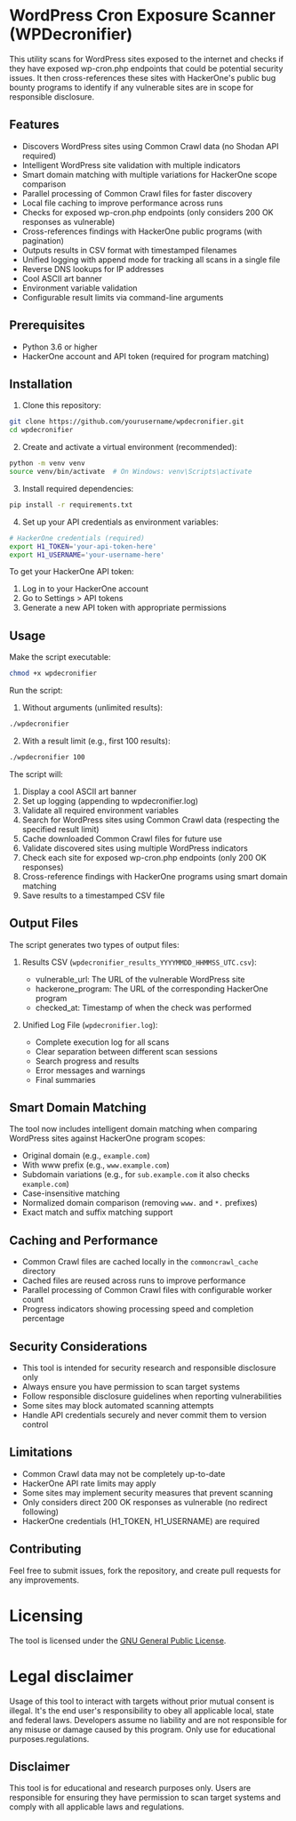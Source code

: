 # WordPress Cron Exposure Scanner (WPDecronifier)

This utility scans for WordPress sites exposed to the internet and checks if they have exposed wp-cron.php endpoints that could be potential security issues. It then cross-references these sites with HackerOne's public bug bounty programs to identify if any vulnerable sites are in scope for responsible disclosure.

## Features

- Discovers WordPress sites using Common Crawl data (no Shodan API required)
- Intelligent WordPress site validation with multiple indicators
- Smart domain matching with multiple variations for HackerOne scope comparison
- Parallel processing of Common Crawl files for faster discovery
- Local file caching to improve performance across runs
- Checks for exposed wp-cron.php endpoints (only considers 200 OK responses as vulnerable)
- Cross-references findings with HackerOne public programs (with pagination)
- Outputs results in CSV format with timestamped filenames
- Unified logging with append mode for tracking all scans in a single file
- Reverse DNS lookups for IP addresses
- Cool ASCII art banner
- Environment variable validation
- Configurable result limits via command-line arguments

## Prerequisites

- Python 3.6 or higher
- HackerOne account and API token (required for program matching)

## Installation

1. Clone this repository:
```bash
git clone https://github.com/yourusername/wpdecronifier.git
cd wpdecronifier
```

2. Create and activate a virtual environment (recommended):
```bash
python -m venv venv
source venv/bin/activate  # On Windows: venv\Scripts\activate
```

3. Install required dependencies:
```bash
pip install -r requirements.txt
```

4. Set up your API credentials as environment variables:

```bash
# HackerOne credentials (required)
export H1_TOKEN='your-api-token-here'
export H1_USERNAME='your-username-here'
```

To get your HackerOne API token:
1. Log in to your HackerOne account
2. Go to Settings > API tokens
3. Generate a new API token with appropriate permissions

## Usage

Make the script executable:
```bash
chmod +x wpdecronifier
```

Run the script:

1. Without arguments (unlimited results):
```bash
./wpdecronifier
```

2. With a result limit (e.g., first 100 results):
```bash
./wpdecronifier 100
```

The script will:
1. Display a cool ASCII art banner
2. Set up logging (appending to wpdecronifier.log)
3. Validate all required environment variables
4. Search for WordPress sites using Common Crawl data (respecting the specified result limit)
5. Cache downloaded Common Crawl files for future use
6. Validate discovered sites using multiple WordPress indicators
7. Check each site for exposed wp-cron.php endpoints (only 200 OK responses)
8. Cross-reference findings with HackerOne programs using smart domain matching
9. Save results to a timestamped CSV file

## Output Files

The script generates two types of output files:

1. Results CSV (`wpdecronifier_results_YYYYMMDD_HHMMSS_UTC.csv`):
   - vulnerable_url: The URL of the vulnerable WordPress site
   - hackerone_program: The URL of the corresponding HackerOne program
   - checked_at: Timestamp of when the check was performed

2. Unified Log File (`wpdecronifier.log`):
   - Complete execution log for all scans
   - Clear separation between different scan sessions
   - Search progress and results
   - Error messages and warnings
   - Final summaries

## Smart Domain Matching

The tool now includes intelligent domain matching when comparing WordPress sites against HackerOne program scopes:

- Original domain (e.g., `example.com`)
- With www prefix (e.g., `www.example.com`)
- Subdomain variations (e.g., for `sub.example.com` it also checks `example.com`)
- Case-insensitive matching
- Normalized domain comparison (removing `www.` and `*.` prefixes)
- Exact match and suffix matching support

## Caching and Performance

- Common Crawl files are cached locally in the `commoncrawl_cache` directory
- Cached files are reused across runs to improve performance
- Parallel processing of Common Crawl files with configurable worker count
- Progress indicators showing processing speed and completion percentage

## Security Considerations

- This tool is intended for security research and responsible disclosure only
- Always ensure you have permission to scan target systems
- Follow responsible disclosure guidelines when reporting vulnerabilities
- Some sites may block automated scanning attempts
- Handle API credentials securely and never commit them to version control

## Limitations

- Common Crawl data may not be completely up-to-date
- HackerOne API rate limits may apply
- Some sites may implement security measures that prevent scanning
- Only considers direct 200 OK responses as vulnerable (no redirect following)
- HackerOne credentials (H1_TOKEN, H1_USERNAME) are required

## Contributing

Feel free to submit issues, fork the repository, and create pull requests for any improvements.

# Licensing

The tool is licensed under the [GNU General Public License](https://www.gnu.org/licenses/gpl-3.0.en.html).

# Legal disclaimer

Usage of this tool to interact with targets without prior mutual consent is illegal. It's the end user's responsibility to obey all applicable local, state and federal laws. Developers assume no liability and are not responsible for any misuse or damage caused by this program. Only use for educational purposes.regulations. 

## Disclaimer

This tool is for educational and research purposes only. Users are responsible for ensuring they have permission to scan target systems and comply with all applicable laws and regulations. 
